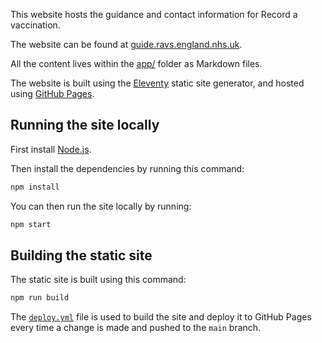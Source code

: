 This website hosts the guidance and contact information for Record a vaccination.

The website can be found at [guide.ravs.england.nhs.uk](https://guide.ravs.england.nhs.uk).

All the content lives within the [app/](./app) folder as Markdown files.

The website is built using the [Eleventy](https://www.11ty.dev) static site generator, and hosted using [GitHub Pages](https://pages.github.com).

## Running the site locally

First install [Node.js](https://nodejs.org/en).

Then install the dependencies by running this command:

```bash
npm install
```

You can then run the site locally by running:

```bash
npm start
```

## Building the static site

The static site is built using this command:

```bash
npm run build
```

The [`deploy.yml`](./.github/workflows/deploy.yml) file is used to build the site and deploy it to GitHub Pages every time a change is made and pushed to the `main` branch.
